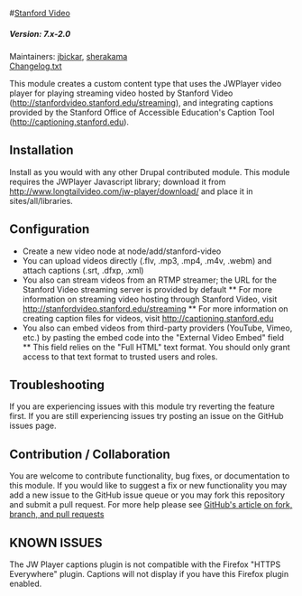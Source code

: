 #[Stanford Video](https://github.com/SU-SWS/stanford_video)
##### Version: 7.x-2.0

Maintainers: [jbickar](https://github.com/jbickar), [sherakama](https://github.com/sherakama)   
[Changelog.txt](CHANGELOG.txt)

This module creates a custom content type that uses the JWPlayer video player for playing streaming video hosted by Stanford Video (http://stanfordvideo.stanford.edu/streaming), and integrating captions provided by the Stanford Office of Accessible Education's Caption Tool (http://captioning.stanford.edu).

Installation
---

Install as you would with any other Drupal contributed module. This module requires the JWPlayer Javascript library; download it from http://www.longtailvideo.com/jw-player/download/ and place it in sites/all/libraries.

Configuration
---

* Create a new video node at node/add/stanford-video
* You can upload videos directly (.flv, .mp3, .mp4, .m4v, .webm) and attach captions (.srt, .dfxp, .xml)
* You also can stream videos from an RTMP streamer; the URL for the Stanford Video streaming server is provided by default
** For more information on streaming video hosting through Stanford Video, visit http://stanfordvideo.stanford.edu/streaming
** For more information on creating caption files for videos, visit http://captioning.stanford.edu
* You also can embed videos from third-party providers (YouTube, Vimeo, etc.) by pasting the embed code into the "External Video Embed" field
** This field relies on the "Full HTML" text format. You should only grant access to that text format to trusted users and roles.

Troubleshooting
---

If you are experiencing issues with this module try reverting the feature first. If you are still experiencing issues try posting an issue on the GitHub issues page.

Contribution / Collaboration
---

You are welcome to contribute functionality, bug fixes, or documentation to this module. If you would like to suggest a fix or new functionality you may add a new issue to the GitHub issue queue or you may fork this repository and submit a pull request. For more help please see [GitHub's article on fork, branch, and pull requests](https://help.github.com/articles/using-pull-requests)


KNOWN ISSUES
------------
The JW Player captions plugin is not compatible with the Firefox "HTTPS Everywhere" plugin.
Captions will not display if you have this Firefox plugin enabled.
